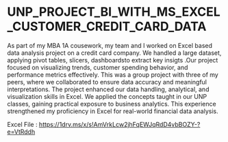 # UNP_PROJECT_BI_WITH_MS_EXCEL_CUSTOMER_CREDIT_CARD_DATA

As part of my MBA 1A cousework, my team and I worked on Excel based data analysis project on a credit card company.
We handled a large dataset, applying pivot tables, slicers, dashboardsto extract key insigts .Our project focused on visualizing trends, customer spending behavior, and performance metrics effectively. This was a group project with three of my peers, where we collaborated to ensure data accuracy and meaningful interpretations. The project enhanced our data handling, analytical, and visualization skills in Excel. We applied the concepts taught in our UNP classes, gaining practical exposure to business analytics. This experience strengthened my proficiency in Excel for real-world financial data analysis.


Excel File : https://1drv.ms/x/s!AmVrkLcw2jhFqEWJqRdD4vbBOZY-?e=VtRddh  
